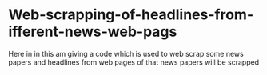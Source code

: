 # Web-scrapping-of-headlines-from-ifferent-news-web-pags
Here in in this am giving a code which is used to web scrap some news papers and headlines from web pages of that news papers will be scrapped
